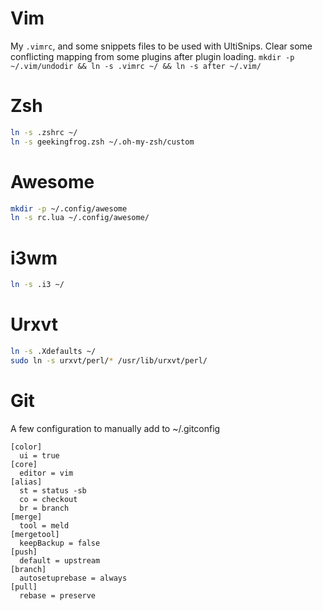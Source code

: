 # Vim
My `.vimrc`, and some snippets files to be used with UltiSnips.
Clear some conflicting mapping from some plugins after plugin loading.
`mkdir -p ~/.vim/undodir && ln -s .vimrc ~/ && ln -s after ~/.vim/`

# Zsh
```bash
ln -s .zshrc ~/
ln -s geekingfrog.zsh ~/.oh-my-zsh/custom
```

# Awesome
```bash
mkdir -p ~/.config/awesome
ln -s rc.lua ~/.config/awesome/

```

# i3wm
```bash
ln -s .i3 ~/
```

# Urxvt
```bash
ln -s .Xdefaults ~/
sudo ln -s urxvt/perl/* /usr/lib/urxvt/perl/
```

# Git
A few configuration to manually add to ~/.gitconfig

```
[color]
  ui = true
[core]
  editor = vim
[alias]
  st = status -sb
  co = checkout
  br = branch
[merge]
  tool = meld
[mergetool]
  keepBackup = false
[push]
  default = upstream
[branch]
  autosetuprebase = always
[pull]
  rebase = preserve
```
